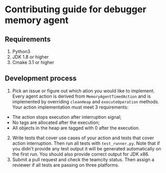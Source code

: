 # Contributing guide for debugger memory agent
## Requirements
1. Python3
2. JDK 1.8 or higher
3. Cmake 3.1 or higher 
## Development process
1. Pick an issue or figure out which ation you would like to implement. Every agent action is derived from `MemoryAgentTimedAction` 
and is implemented by overriding `cleanHeap` and `executeOperation` methods. Your action implementation must meet 3 requirements:

  * The action stops execution after interruption signal;
  * No tags are allocated after the execution;
  * All objects in the heap are tagged with 0 after the execution.

2. Write tests that cover use cases of your action and tests that cover action interruption. Then run all tests with `test_runner.py`. Note that if you didn't provide any test output it will be 
generated automatically on the first run. You should also provide correct output for JDK x86.
3. Submit a pull request and check the teamcity status. Then assign a reviewer if all tests are passing on three platforms.
